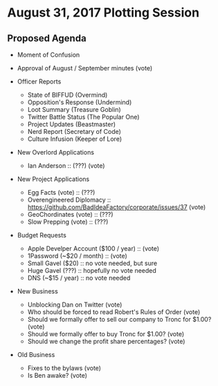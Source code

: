 # August 31, 2017 Plotting Session

## Proposed Agenda

- Moment of Confusion

- Approval of August / September minutes (vote)

- Officer Reports
    - State of BIFFUD (Overmind)
    - Opposition's Response (Undermind)
    - Loot Summary (Treasure Goblin)
    - Twitter Battle Status (The Popular One)
    - Project Updates (Beastmaster)
    - Nerd Report (Secretary of Code)
    - Culture Infusion (Keeper of Lore)

- New Overlord Applications
    - Ian Anderson :: (???) (vote)

- New Project Applications
    - Egg Facts (vote) :: (???)
    - Overengineered Diplomacy :: https://github.com/BadIdeaFactory/corporate/issues/37 (vote)
    - GeoChordinates (vote) :: (???)
    - Slow Prepping (vote) :: (???)

- Budget Requests
    - Apple Develper Account ($100 / year) ::  (vote)
    - 1Password (~$20 / month) ::  (vote)
    - Small Gavel ($20) :: no vote needed, but sure
    - Huge Gavel (???) :: hopefully no vote needed
    - DNS (~$15 / year) :: no vote needed

- New Business
    - Unblocking Dan on Twitter (vote)
    - Who should be forced to read Robert's Rules of Order (vote)
    - Should we formally offer to sell our company to Tronc for $1.00? (vote)
    - Should we formally offer to buy Tronc for $1.00? (vote)
    - Should we change the profit share percentages? (vote)

- Old Business
    - Fixes to the bylaws (vote)
    - Is Ben awake? (vote)
